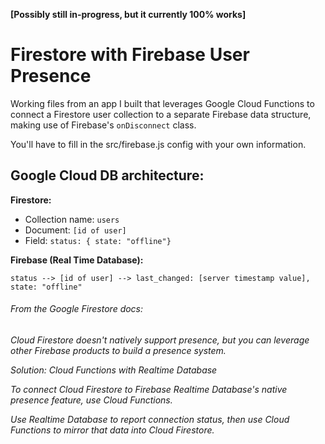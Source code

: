 **[Possibly still in-progress, but it currently 100% works]**

# Firestore with Firebase User Presence 

Working files from an app I built that leverages Google Cloud Functions to connect a Firestore user collection to a separate Firebase data structure, making use of Firebase's `onDisconnect` class. 

You'll have to fill in the src/firebase.js config with your own information. 

## Google Cloud DB architecture:
**Firestore:**
- Collection name: `users`
- Document: `[id of user]`
- Field: `status: { state: "offline"}`

**Firebase (Real Time Database):**

`status --> [id of user] --> last_changed: [server timestamp value], state: "offline"`




###### From the Google Firestore docs:

*Cloud Firestore doesn't natively support presence, but you can leverage other Firebase products to build a presence system.*

*Solution: Cloud Functions with Realtime Database*

*To connect Cloud Firestore to Firebase Realtime Database's native presence feature, use Cloud Functions.*

*Use Realtime Database to report connection status, then use Cloud Functions to mirror that data into Cloud Firestore.*

